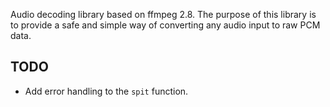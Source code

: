 Audio decoding library based on ffmpeg 2.8. The purpose of this library is
to provide a safe and simple way of converting any audio input to raw PCM data.

## TODO

* Add error handling to the `spit` function.
